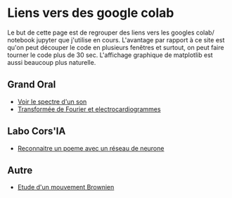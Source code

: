 # Liens vers des google colab

Le but de cette page est de regrouper des liens vers les googles colab/ notebook jupyter que j'utilise en cours. L'avantage par rapport à ce site est qu'on peut découper le code en plusieurs fenêtres et surtout, on peut faire tourner le code plus de 30 sec. L'affichage graphique de matplotlib est aussi beaucoup plus naturelle.

## Grand Oral

+ [Voir le spectre d'un son](https://colab.research.google.com/drive/19DFDSNplzzxe_JMXKIYrk_eVm00JbHUc?usp=sharing)
+ [Transformée de Fourier et electrocardiogrammes](https://colab.research.google.com/drive/1485TdOIMVr9CJ6u9ehqerCOL88Spo_1A)


## Labo Cors'IA

+ [Reconnaitre un poeme avec un réseau de neurone](https://colab.research.google.com/drive/1F_fWuD2dKvGps7kpaNkvf0eUGiD_vrBZ?usp=sharing)

## Autre

+ [Etude d'un mouvement Brownien](https://colab.research.google.com/drive/1tN80R2MJcjiXJGOqPqHlhBJw3_Vz3KoG)
